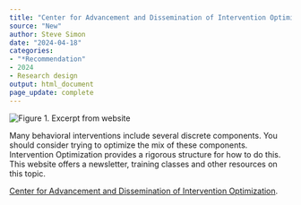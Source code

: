 ```yaml
---
title: "Center for Advancement and Dissemination of Intervention Optimization"
source: "New"
author: Steve Simon
date: "2024-04-18"
categories:
- "*Recommendation"
- 2024
- Research design
output: html_document
page_update: complete
---
```


![Figure 1. Excerpt from website](http://www.pmean.com/new-images/24/intervention-optimization-01.png)

<div class="notes">

Many behavioral interventions include several discrete components. You should consider trying to optimize the mix of these components. Intervention Optimization provides a rigorous structure for how to do this. This website offers a newsletter, training classes and other resources on this topic.

[Center for Advancement and Dissemination of Intervention Optimization][cad1].

[cad1]: https://cadio.org/

</div>
